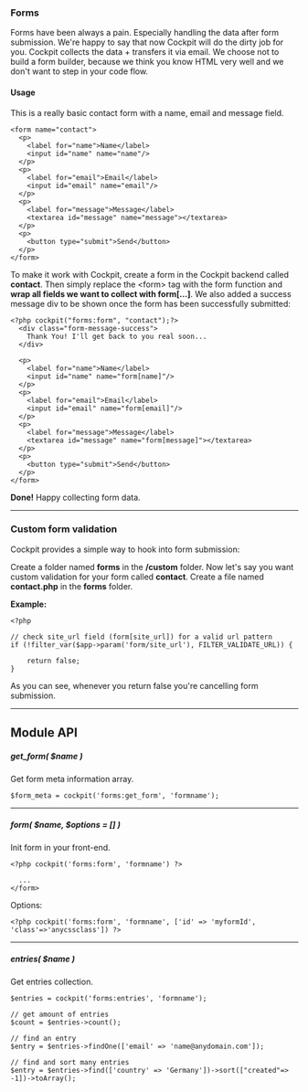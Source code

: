 ### Forms

Forms have been always a pain. Especially handling the data after form submission.
We're happy to say that now Cockpit will do the dirty job for you. Cockpit collects the data + transfers it via email. We choose not to build a form builder, because we think you know HTML very well and we don't want to step in your code flow.

#### Usage

This is a really basic contact form with a name, email and message field.

    <form name="contact">
      <p>
        <label for="name">Name</label>
        <input id="name" name="name"/>
      </p>
      <p>
        <label for="email">Email</label>
        <input id="email" name="email"/>
      </p>
      <p>
        <label for="message">Message</label>
        <textarea id="message" name="message"></textarea>
      </p>
      <p>
        <button type="submit">Send</button>
      </p>
    </form>


To make it work with Cockpit, create a form in the Cockpit backend called **contact**. Then simply replace the &lt;form&gt; tag with the form function and **wrap all fields we want to collect with form[...]**. We also added a success message div to be shown once the form has been successfully submitted:


    <?php cockpit("forms:form", "contact");?>
      <div class="form-message-success">
        Thank You! I'll get back to you real soon...
      </div>

      <p>
        <label for="name">Name</label>
        <input id="name" name="form[name]"/>
      </p>
      <p>
        <label for="email">Email</label>
        <input id="email" name="form[email]"/>
      </p>
      <p>
        <label for="message">Message</label>
        <textarea id="message" name="form[message]"></textarea>
      </p>
      <p>
        <button type="submit">Send</button>
      </p>
    </form>


**Done!** Happy collecting form data.

---

### Custom form validation

Cockpit provides a simple way to hook into form submission:

Create a folder named __forms__ in the __/custom__ folder. Now let's say you want custom validation for your form called __contact__.
Create a file named __contact.php__ in the __forms__ folder.

**Example:**

```
<?php

// check site_url field (form[site_url]) for a valid url pattern
if (!filter_var($app->param('form/site_url'), FILTER_VALIDATE_URL)) {

    return false;
}
```
As you can see, whenever you return false you're cancelling form submission.



---

## Module API


##### get_form( $name )

Get form meta information array.

```
$form_meta = cockpit('forms:get_form', 'formname');
```

---

##### form( $name, $options = [] )

Init form in your front-end.

```
<?php cockpit('forms:form', 'formname') ?>

  ...
</form>
```

Options:

```
<?php cockpit('forms:form', 'formname', ['id' => 'myformId', 'class'=>'anycssclass']) ?>

```

---


##### entries( $name )

Get entries collection.

```
$entries = cockpit('forms:entries', 'formname');

// get amount of entries
$count = $entries->count();

// find an entry
$entry = $entries->findOne(['email' => 'name@anydomain.com']);

// find and sort many entries
$entry = $entries->find(['country' => 'Germany'])->sort(["created"=> -1])->toArray();

```
